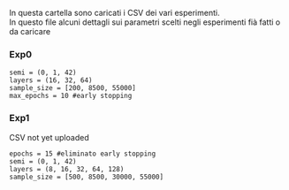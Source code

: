 In questa cartella sono caricati i CSV dei vari esperimenti. <br>
In questo file alcuni dettagli sui parametri scelti negli esperimenti fià fatti o da caricare

### Exp0
    semi = (0, 1, 42)
    layers = (16, 32, 64)
    sample_size = [200, 8500, 55000]
    max_epochs = 10 #early stopping

### Exp1
CSV not yet uploaded

    epochs = 15 #eliminato early stopping
    semi = (0, 1, 42)
    layers = (8, 16, 32, 64, 128)
    sample_size = [500, 8500, 30000, 55000]
